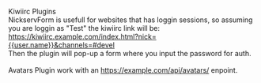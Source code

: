 Kiwiirc Plugins <br>
NickservForm is usefull for websites that has loggin sessions, so assuming you are loggin as "Test" the kiwiirc link will be: https://kiwiirc.example.com/index.html?nick={{user.name}}&channels=#devel <br>
Then the plugin will pop-up a form where you input the password for auth. <br>
<br>
Avatars Plugin work with an https://example.com/api/avatars/ enpoint.
